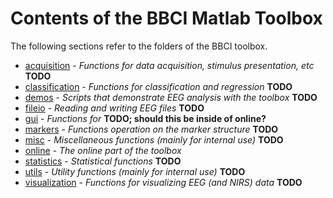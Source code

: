 
# Contents of the BBCI Matlab Toolbox

The following sections refer to the folders of the BBCI toolbox.

* [acquisition](ContentsAcqisition.html) - _Functions for data acquisition, stimulus presentation, etc_  **TODO**
* [classification](ContentsClassification.html) - _Functions for classification and regression_  **TODO**
* [demos](ContentsDemo.html) - _Scripts that demonstrate EEG analysis with the toolbox_  **TODO**
* [fileio](ContentsFileio.html) - _Reading and writing EEG files_  **TODO**
* [gui](ContentsGui) - _Functions for_ **TODO; should this be inside of online?**
* [markers](ContentsMarkers.html) - _Functions operation on the marker structure_  **TODO**
* [misc](ContentsMisc.html) - _Miscellaneous functions (mainly for internal use)_  **TODO**
* [online](ContentsOnline.html) - _The online part of the toolbox_
* [statistics](ContentsStatistics.html) - _Statistical functions_  **TODO**
* [utils](ContentsUtils.html) - _Utility functions (mainly for internal use)_  **TODO**
* [visualization](ContentsVisualization.html) - _Functions for visualizing EEG (and NIRS) data_  **TODO**
